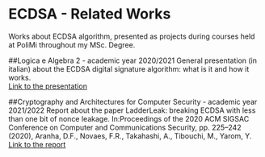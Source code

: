 # ECDSA - Related Works
Works about ECDSA algorithm, presented as projects during courses held at PoliMi throughout my MSc. Degree.

##Logica e Algebra 2 - academic year 2020/2021
General presentation (in italian) about the ECDSA digital signature algorithm: what is it and how it works. <br />
[Link to the presentation](https://github.com/edoardosaputelli/ECDSA-RelatedWorks/blob/main/Algoritmo%20di%20firma%20digitale%20ECDSA.pdf)

##Cryptography and Architectures for Computer Security - academic year 2021/2022
Report about the paper LadderLeak: breaking ECDSA with less than one bit of nonce leakage. In:Proceedings of the 2020 ACM SIGSAC Conference on Computer and Communications Security, pp. 225–242 (2020), Aranha, D.F., Novaes, F.R., Takahashi, A., Tibouchi, M., Yarom, Y. <br />
[Link to the report](https://github.com/edoardosaputelli/ECDSA-RelatedWorks/blob/main/LadderLeak%20-%20Report%20about%20the%20paper.pdf)
